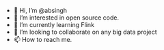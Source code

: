 - 👋 Hi, I’m @absingh
- 👀 I’m interested in open source code.
- 🌱 I’m currently learning Flink
- 💞️ I’m looking to collaborate on any big data project
- 📫 How to reach me.

<!---
absingh/absingh is a ✨ special ✨ repository because its `README.md` (this file) appears on your GitHub profile.
You can click the Preview link to take a look at your changes.
--->
